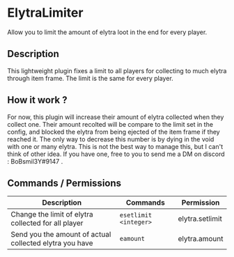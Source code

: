 # ElytraLimiter
Allow you to limit the amount of elytra loot in the end for every player.


## Description
This lightweight plugin fixes a limit to all players for collecting to much elytra through item frame. The  limit  is the same for every  player.


## How it work ?

For now, this plugin will increase their amount of elytra collected when they collect one. Their amount recolted will be compare to the limit set in the config, and blocked the elytra from being ejected of the item frame if they reached it.
The only way to decrease this number is by dying in the void with one or many elytra.
This is not the best way to manage this, but I can't think of other idea. If you have one, free to you to send me a DM on discord : BoBsmil3Y#9147 .


## Commands / Permissions

|Description     |Commands                       |Permission                   |
|----------------|-------------------------------|-----------------------------|
|Change the limit of elytra collected for all player|`esetlimit <integer>`            |elytra.setlimit           |
|Send you the amount of actual collected elytra you have          |`eamount`            | elytra.amount            |
